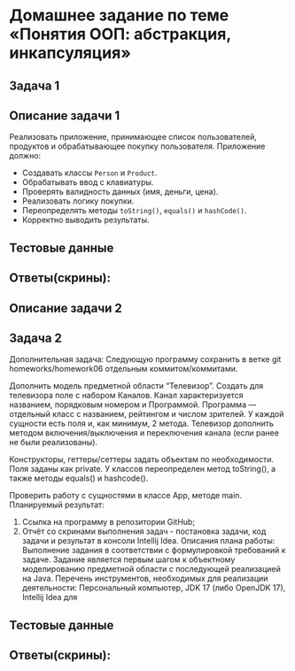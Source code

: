 # Домашнее задание по теме «Понятия ООП: абстракция, инкапсуляция»

## Задача 1
## Описание задачи 1


Реализовать приложение, принимающее список пользователей, продуктов и обрабатывающее покупку пользователя. Приложение должно:

- Создавать классы `Person` и `Product`.
- Обрабатывать ввод с клавиатуры.
- Проверять валидность данных (имя, деньги, цена).
- Реализовать логику покупки.
- Переопределять методы `toString()`, `equals()` и `hashCode()`.
- Корректно выводить результаты.

## Тестовые данные

## Ответы(скрины):

## Описание задачи 2

## Задача 2

Дополнительная задача:
Следующую программу сохранить в ветке git homeworks/homework06
отдельным коммитом/коммитами.

Дополнить модель предметной области “Телевизор”. Создать для
телевизора поле с набором Каналов. Канал характеризуется названием,
порядковым номером и Программой. Программа — отдельный класс с
названием, рейтингом и числом зрителей.
У каждой сущности есть поля и, как минимум, 2 метода. Телевизор
дополнить методом включения/выключения и переключения канала (если ранее
не были реализованы).

Конструкторы, геттеры/сеттеры задать объектам по необходимости. Поля
заданы как private. У классов переопределен метод toString(), а также методы
equals() и hashcode().

Проверить работу с сущностями в классе App, методе main.
Планируемый результат:
1. Ссылка на программу в репозитории GitHub;
2. Отчёт со скринами выполнения задач - постановка задачи, код задачи
   и результат в консоли Intellij Idea.
   Описания плана работы:
   Выполнение задания в соответствии с формулировкой требований к
   задаче. Задание является первым шагом к объектному моделированию
   предметной области с последующей реализацией на Java.
   Перечень инструментов, необходимых для реализации деятельности:
   Персональный компьютер, JDK 17 (либо OpenJDK 17), Intellij Idea для

## Тестовые данные

## Ответы(скрины):

